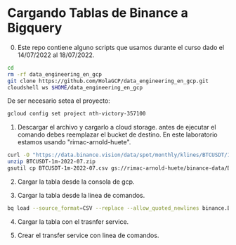 # Cargando Tablas de Binance a Bigquery


0. Este repo contiene alguno scripts que usamos durante el curso dado el 14/07/2022 al 18/07/2022.

```bash
cd
rm -rf data_engineering_en_gcp
git clone https://github.com/HolaGCP/data_engineering_en_gcp.git
cloudshell ws $HOME/data_engineering_en_gcp
```

De ser necesario setea el proyecto:

```bash
gcloud config set project nth-victory-357100
```

1. Descargar el archivo y cargarlo a cloud storage. antes de ejecutar el comando debes reemplazar el bucket de destino. En este laboratorio estamos usando "rimac-arnold-huete".

```bash
curl -O "https://data.binance.vision/data/spot/monthly/klines/BTCUSDT/1m/BTCUSDT-1m-2022-07.zip"
unzip BTCUSDT-1m-2022-07.zip
gsutil cp BTCUSDT-1m-2022-07.csv gs://rimac-arnold-huete/binance-data/BTCUSDT-1m-2022-07.csv
```

2. Cargar la tabla desde la consola de gcp.

3. Cargar la tabla desde la linea de comandos.

```bash
bq load --source_format=CSV --replace --allow_quoted_newlines binance.BTCUSDT gs://rimac-arnold-huete/binance-data/BTCUSDT-1m-2022-07.csv sesion03/schema.json
```

4. Cargar la tabla con el trasnfer service.

5. Crear el transfer service con linea de comandos.
